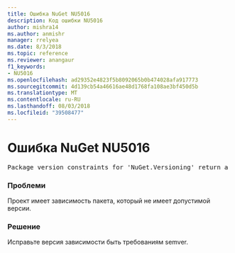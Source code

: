 ```yaml
---
title: Ошибка NuGet NU5016
description: Код ошибки NU5016
author: mishra14
ms.author: anmishr
manager: rrelyea
ms.date: 8/3/2018
ms.topic: reference
ms.reviewer: anangaur
f1_keywords:
- NU5016
ms.openlocfilehash: ad29352e4823f5b8092065b0b474028afa917773
ms.sourcegitcommit: 4d139cb54a46616ae48d1768fa108ae3bf450d5b
ms.translationtype: MT
ms.contentlocale: ru-RU
ms.lasthandoff: 08/03/2018
ms.locfileid: "39508477"
---
```

# <a name="nuget-error-nu5016"></a>Ошибка NuGet NU5016
<pre>Package version constraints for 'NuGet.Versioning' return a version range that is empty.</pre>

### <a name="issue"></a>Проблеми

Проект имеет зависимость пакета, который не имеет допустимой версии.


### <a name="solution"></a>Решение

Исправьте версия зависимости быть требованиям semver.

